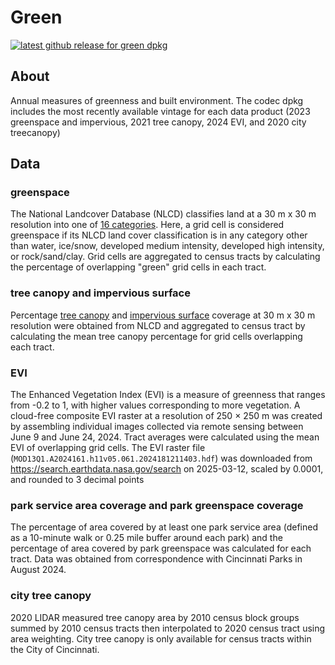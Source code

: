 # Green

[![latest github release for green dpkg](https://img.shields.io/github/v/release/geomarker-io/codec?sort=date&filter=green-*&display_name=tag&label=%5B%E2%98%B0%5D&labelColor=%238CB4C3&color=%23396175)](https://github.com/geomarker-io/codec/releases?q=green&expanded=false)

## About

Annual measures of greenness and built environment. The codec dpkg includes the most recently available vintage for each data product (2023 greenspace and impervious, 2021 tree canopy, 2024 EVI, and 2020 city treecanopy)

## Data

### greenspace 

The National Landcover Database (NLCD) classifies land at a 30 m x 30 m resolution into one of [16 categories](https://www.mrlc.gov/data/type/land-cover). Here, a grid cell is considered greenspace if its NLCD land cover classification is in any category other than water, ice/snow, developed medium intensity, developed high intensity, or rock/sand/clay. Grid cells are aggregated to census tracts by calculating the percentage of overlapping "green" grid cells in each tract.

### tree canopy and impervious surface

Percentage [tree canopy](https://www.mrlc.gov/data/type/tree-canopy) and [impervious surface](https://www.mrlc.gov/data/type/fractional-impervious-surface) coverage at 30 m x 30 m resolution were obtained from NLCD and aggregated to census tract by calculating the mean tree canopy percentage for grid cells overlapping each tract.

### EVI

The Enhanced Vegetation Index (EVI) is a measure of greenness that ranges from -0.2 to 1, with higher values corresponding to more vegetation. A cloud-free composite EVI raster at a resolution of 250 × 250 m was created by assembling individual images collected via remote sensing between June 9 and June 24, 2024. Tract averages were calculated using the mean EVI of overlapping grid cells. The EVI raster file (`MOD13Q1.A2024161.h11v05.061.2024181211403.hdf`) was downloaded from https://search.earthdata.nasa.gov/search on 2025-03-12, scaled by 0.0001, and rounded to 3 decimal points 

### park service area coverage and park greenspace coverage

The percentage of area covered by at least one park service area (defined as a 10-minute walk or 0.25 mile buffer around each park) and the percentage of area covered by park greenspace was calculated for each tract. Data was obtained from correspondence with Cincinnati Parks in August 2024.

### city tree canopy 

2020 LIDAR measured tree canopy area by 2010 census block groups summed by 2010 census tracts then interpolated to 2020 census tract using area weighting. City tree canopy is only available for census tracts within the City of Cincinnati.